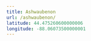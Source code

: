 ```yaml
---
title: Ashwaubenon
url: /ashwaubenon/
latitude: 44.475260600000006
longitude: -88.06073500000001
---
```

